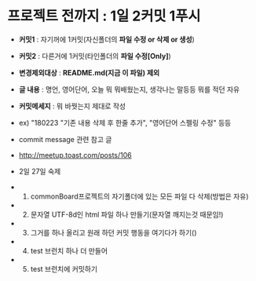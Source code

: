 # 프로젝트 전까지 : 1일 2커밋 1푸시
- **커밋1** : 자기꺼에 1커밋(자신폴더의 **파일 수정 or 삭제 or 생성**)
- **커밋2** : 다른거에 1커밋(타인폴더의 **파일 수정[Only]**)
- **변경제외대상** : **README.md(지금 이 파일) 제외**
- **글 내용** : 명언, 영어단어, 오늘 뭐 뭐배웠는지, 생각나는 말등등 뭐를 적던 자유
- **커밋메세지** : 뭐 바꿧는지 제대로 작성
- ex) "180223 "기존 내용 삭제 후 한줄 추가", "영어단어 스펠링 수정" 등등
- commit message 관련 참고 글
- http://meetup.toast.com/posts/106

- 2일 27일 숙제
- 1. commonBoard프로젝트의 자기폴더에 있는 모든 파일 다 삭제(방법은 자유)
- 2. 문자열 UTF-8d인 html 파일 하나 만들기(문자열 깨지는것 때문임!)
- 3. 그거를 하나 올리고 원래 하던 커밋 행동을 여기다가 하기()
- 4. test 브런치 하나 더 만들어
- 5. test 브런치에 커밋하기
